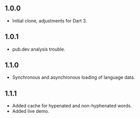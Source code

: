 ## 1.0.0

- Initial clone, adjustments for Dart 3.

## 1.0.1

- pub.dev analysis trouble.

## 1.1.0

- Synchronous and asynchronous loading of language data.

## 1.1.1

- Added cache for hypenated and non-hyphenated words.
- Added live demo.